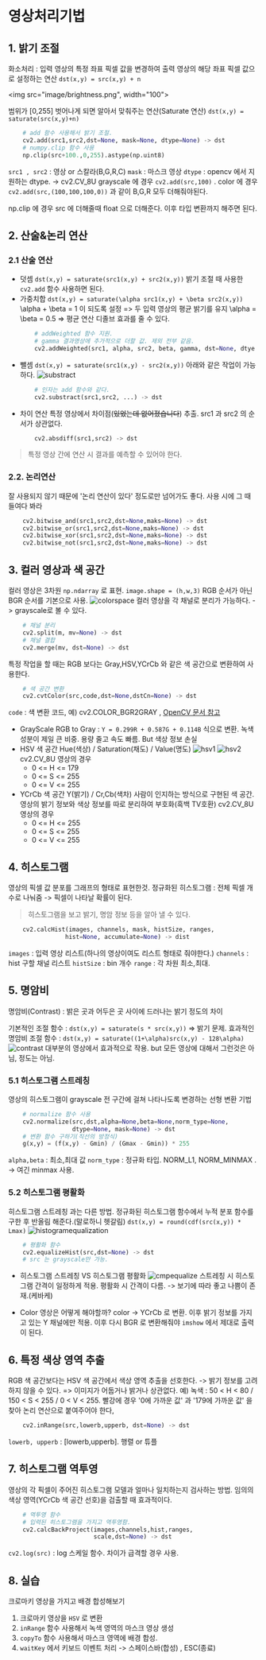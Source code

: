 ﻿# 영상처리기법
## 1. 밝기 조절
화소처리 : 입력 영상의 특정 좌표 픽셀 값을 변경하여 출력 영상의 해당 좌표 픽셀 값으로 설정하는 연산 
`dst(x,y) = src(x,y) + n` 

<img src="image/brightness.png", width="100">

범위가 [0,255] 벗어나게 되면 알아서 맞춰주는 연산(Saturate 연산)
`dst(x,y) = saturate(src(x,y)+n)`
```python 
	# add 함수 사용해서 밝기 조절.
	cv2.add(src1,src2,dst=None, mask=None, dtype=None) -> dst
	# numpy.clip 함수 사용
	np.clip(src+100.,0,255).astype(np.uint8)
```
`src1 , src2` : 영상 or 스칼라(B,G,R,C) 
`mask` : 마스크 영상
`dtype` : opencv 에서 지원하는 dtype. -> cv2.CV_8U
 grayscale 에 경우 `cv2.add(src,100)` .
 color 에 경우 `cv2.add(src,(100,100,100,0))` 과 같이 B,G,R 모두 더해줘야된다.
 
 np.clip 에 경우 src 에 더해줄때 float 으로 더해준다. 이후 타입 변환까지 해주면 된다.

## 2. 산술&논리 연산
### 2.1 산술 연산
* 덧셈
`dst(x,y) = saturate(src1(x,y) + src2(x,y))`
밝기 조절 때 사용한 `cv2.add` 함수 사용하면 된다.
* 가중치합
`dst(x,y) = saturate(\alpha src1(x,y) + \beta src2(x,y))`
	\alpha + \beta = 1 이 되도록 설정 => 두 입력 영상의 평균 밝기를 유지
	\alpha = \beta = 0.5 => 평균 연산 
	디졸브 효과를 줄 수 있다.
	```python	
		# addWeighted 함수 지원.
		# gamma 결과영상에 추가적으로 더할 값. 제외 전부 같음.
		cv2.addWeighted(src1, alpha, src2, beta, gamma, dst=None, dtye = None) -> dst
	```
* 뺄셈
	`dst(x,y) = saturate(src1(x,y) - src2(x,y))`
	아래와 같은 작업이 가능하다. 
	![substract](./image/substract.png)
	```python
		# 인자는 add 함수와 같다.
		cv2.substract(src1,src2, ...) -> dst
	```
*	차이 연산
	특정 영상에서 차이점(~~있었는데 없어졌습니다~~) 추출.
	src1 과 src2 의 순서가 상관없다.
	```python
		cv2.absdiff(src1,src2) -> dst
	```
> 특정 영상 간에 연산 시 결과를 예측할 수 있어야 한다.

### 2.2. 논리연산
잘 사용되지 않기 때문에 '논리 연산이 있다' 정도로만 넘어가도 좋다.
사용 시에 그 때 들여다 봐라 
```python
	cv2.bitwise_and(src1,src2,dst=None,maks=None) -> dst
	cv2.bitwise_or(src1,src2,dst=None,maks=None) -> dst
	cv2.bitwise_xor(src1,src2,dst=None,maks=None) -> dst
	cv2.bitwise_not(src1,src2,dst=None,maks=None) -> dst
```

## 3. 컬러 영상과 색 공간
컬러 영상은 3차원 `np.ndarray` 로 표현. `image.shape = (h,w,3)`
RGB 순서가 아닌 BGR 순서를 기본으로 사용.
![colorspace](./image/colorspace.png)
컬러 영상을 각 채널로 분리가 가능하다. -> grayscale로 볼 수 있다.
```python
	# 채널 분리
	cv2.split(m, mv=None) -> dst
	# 채널 결합
	cv2.merge(mv, dst=None) -> dst
```
특정 작업을 할 때는 RGB 보다는 Gray,HSV,YCrCb 와 같은 색 공간으로 변환하여 사용한다.
```python
	# 색 공간 변환
	cv2.cvtColor(src,code,dst=None,dstCn=None) -> dst
```
`code` : 색 변환 코드, 예) cv2.COLOR_BGR2GRAY , [OpenCV 문서 참고](https://docs.opencv.org/3.4/d8/d01/group__imgproc__color__conversions.html)
* GrayScale
	RGB to Gray : `Y = 0.299R + 0.587G + 0.114B`  식으로 변환. 녹색 성분이 제일 큰 비중.
	용량 줄고 속도 빠름. But 색상 정보 손실
* HSV 색 공간
	Hue(색상) / Saturation(채도) / Value(명도) 
	![hsv1](./image/hsv1.png) 	![hsv2](./image/hsv2.png)  
	cv2.CV_8U 영상의 경우 
	* 0 <= H <= 179
	* 0 <= S <= 255
	* 0 <= V <= 255
* YCrCb 색 공간
	Y(밝기) / Cr,Cb(색차)
	사람이 인지하는 방식으로 구현된 색 공간.
	영상의 밝기 정보와 색상 정보를 따로 분리하여 부호화(흑백 TV호환)
	cv2.CV_8U 영상의 경우 
	* 0 <= H <= 255
	* 0 <= S <= 255
	* 0 <= V <= 255

## 4. 히스토그램
영상의 픽셀 값 분포를 그래프의 형태로 표현한것.
정규화된 히스토그램 : 전체 픽셀 개수로 나눠줌 -> 픽셀이 나타날 확률이 된다.
>히스토그램을 보고 밝기, 명암 정보 등을 알아 낼 수 있다.

```python
	cv2.calcHist(images, channels, mask, histSize, ranges,
				hist=None, accumulate=None) -> dist
```
`images` : 입력 영상 리스트(하나의 영상이여도 리스트 형태로 줘야한다.)
`channels` : hist 구할 채널 리스트
`histSize` : bin 개수
`range` : 각 차원 최소,최대.

## 5. 명암비
명암비(Contrast) : 밝은 곳과 어두은 곳 사이에 드러나는 밝기 정도의 차이

기본적인 조절 함수 : `dst(x,y) = saturate(s * src(x,y))` => 밝기 문제.
효과적인 명암비 조절 함수  : `dst(x,y) = saturate((1+\alpha)src(x,y) - 128\alpha)`
![contrast](./image/contrast.png)
대부분의 영상에서 효과적으로 작용. but 모든 영상에 대해서 그런것은 아님, 정도는 아님.

### 5.1 히스토그램 스트레칭
영상의 히스토그램이 grayscale 전 구간에 걸쳐 나타나도록 변경하는 선형 변환 기법
```python
	# normalize 함수 사용
	cv2.normalize(src,dst,alpha=None,beta=None,norm_type=None,
				  dtype=None, mask=None) -> dst
	# 변환 함수 구하기(직선의 방정식)
	g(x,y) = (f(x,y) - Gmin) / (Gmax - Gmin)) * 255 
```
`alpha,beta` : 최소,최대 값
`norm_type` : 정규화 타입. NORM_L1, NORM_MINMAX . -> 여긴 minmax 사용.

### 5.2 히스토그램 평활화
히스토그램 스트레칭 과는 다른 방법.
정규화된 히스토그램 함수에서 누적 분포 함수를 구한 후 반올림 해준다.(말로하니 헷갈림)
`dst(x,y) = round(cdf(src(x,y)) * Lmax)` 
![histogramequalization](./image/histogramequalization.png)
```python
	# 평활화 함수
	cv2.equalizeHist(src,dst=None) -> dst
	# src 는 grayscale만 가능.
```
* 히스토그램 스트레칭 VS 히스토그램 평활화
![cmpequalize](./image/cmpequalize.png)
스트레칭 시 히스토그램 간격이 일정하게 적용.
평활화 시 간격이 다름. 
-> 보기에 따라 좋고 나쁨이 존재.(케바케)

 * Color 영상은 어떻게 해야할까?
	 color -> YCrCb 로 변환. 이후 밝기 정보를 가지고 있는 Y 채널에만 적용.
	 이후 다시 BGR 로 변환해줘야 `imshow` 에서 제대로 출력이 된다.
	
## 6. 특정 색상 영역 추출
RGB 색 공간보다는 HSV 색 공간에서 색상 영역 추출을 선호한다. -> 밝기 정보를 고려하지 않을 수 있다. => 이미지가 어둡거나 밝거나 상관없다. 
예) 녹색 : 50 < H < 80 / 150 < S < 255 / 0 < V < 255. 
빨강에 경우 '0에 가까운 값' 과 '179에 가까운 값'  을 찾아 논리 연산으로 붙여주어야 한다,
```python
	cv2.inRange(src,lowerb,upperb, dst=None) -> dst
```
`lowerb, upperb` : [lowerb,upperb]. 행렬 or 튜플

## 7. 히스토그램 역투영
영상의 각 픽셀이 주어진 히스토그램 모델과 얼마나 일치하는지 검사하는 방법.
임의의 색상 영역(YCrCb 색 공간 선호)을 검출할 때 효과적이다.
```python
	# 역투영 함수
	# 입력된 히스토그램을 가지고 역투영함.
	cv2.calcBackProject(images,channels,hist,ranges,
						scale,dst=None) -> dst
```
`cv2.log(src)` : log 스케일 함수. 차이가 급격할 경우 사용.

## 8. 실습
크로마키 영상을 가지고 배경 합성해보기

1. 크로마키 영상을 `HSV` 로 변환 
2. `inRange` 함수 사용해서 녹색 영역의 마스크 영상 생성
3. `copyTo` 함수 사용해서 마스크 영역에 배경 합성.
4. `waitKey` 에서 키보드 이벤트 처리 -> 스페이스바(합성) , ESC(종료)
